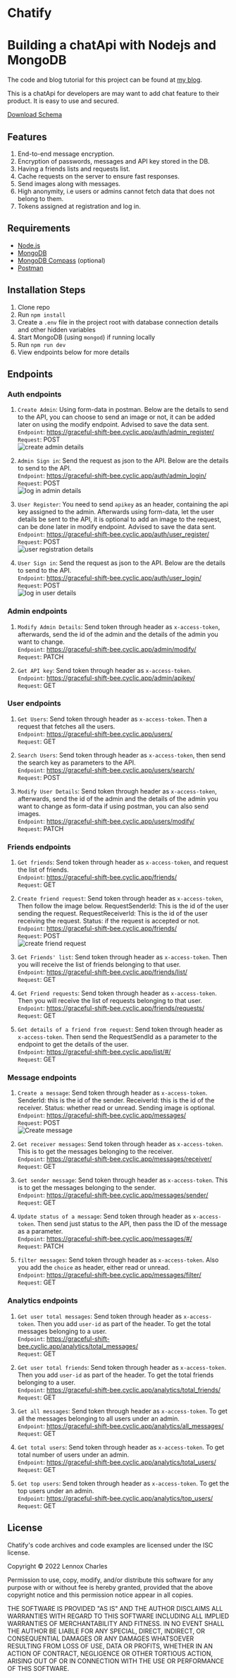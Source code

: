 # Chatify
# Building a chatApi with Nodejs and MongoDB

The code and blog tutorial for this project can be found at [my blog](https://lennyaiko.hashnode.dev/). 

This is a chatApi for developers are may want to add chat feature to their product. It is easy to use and secured.

[Download Schema](https://graceful-shift-bee.cyclic.app/ChatApi-Kanban.drawio.pdf)

## Features
1. End-to-end message encryption.
2. Encryption of passwords, messages and API key stored in the DB.
3. Having a friends lists and requests list.
4. Cache requests on the server to ensure fast responses.
5. Send images along with messages.
6. High anonymity, i.e users or admins cannot fetch data that does not belong to them.
7. Tokens assigned at registration and log in.

## Requirements

* [Node.js](http://nodejs.org/)
* [MongoDB](https://www.mongodb.com/)
* [MongoDB Compass](https://www.mongodb.com/products/compass) (optional)
* [Postman](https://www.postman.com/)

## Installation Steps

1. Clone repo
2. Run `npm install`
3. Create a `.env` file in the project root with database connection details and other hidden variables
4. Start MongoDB (using `mongod`) if running locally
5. Run `npm run dev`
6. View endpoints below for more details

## Endpoints

### Auth endpoints

1. `Create Admin`: Using form-data in postman. Below are the details to send to the API, you can choose to send an image or not, it can be added later on using the modify endpoint. Advised to save the data sent. <br />
`Endpoint`: https://graceful-shift-bee.cyclic.app/auth/admin_register/ <br />
`Request`: POST <br />
![create admin details](https://github.com/lennyAiko/ChatApi/blob/main/static/create-admin.png)

2. `Admin Sign in`: Send the request as json to the API. Below are the details to send to the API. <br />
`Endpoint`: https://graceful-shift-bee.cyclic.app/auth/admin_login/ <br />
`Request`: POST <br />
![log in admin details](https://github.com/lennyAiko/ChatApi/blob/main/static/login-admin.png)

3. `User Register`: You need to send `apikey` as an header, containing the api key assigned to the admin. Afterwards using form-data, let the user details be sent to the API, it is optional to add an image to the request, can be done later in modify endpoint. Advised to save the data sent. <br />
`Endpoint`: https://graceful-shift-bee.cyclic.app/auth/user_register/ <br />
`Request`: POST <br />
![user registration details](https://github.com/lennyAiko/ChatApi/blob/main/static/user-register.png) 

4. `User Sign in`: Send the request as json to the API. Below are the details to send to the API. <br />
`Endpoint`: https://graceful-shift-bee.cyclic.app/auth/user_login/ <br />
`Request`: POST <br />
![log in user details](https://github.com/lennyAiko/ChatApi/blob/main/static/login-admin.png)

### Admin endpoints

1. `Modify Admin Details`: Send token through header as `x-access-token`, afterwards, send the id of the admin and the details of the admin you want to change. <br />
`Endpoint`: https://graceful-shift-bee.cyclic.app/admin/modify/ <br />
`Request`: PATCH <br />

2. `Get API key`: Send token through header as `x-access-token`. <br />
`Endpoint`: https://graceful-shift-bee.cyclic.app/admin/apikey/ <br />
`Request`: GET <br />

### User endpoints

1. `Get Users`: Send token through header as `x-access-token`. Then a request that fetches all the users. <br />
`Endpoint`: https://graceful-shift-bee.cyclic.app/users/ <br />
`Request`: GET <br />

2. `Search Users`: Send token through header as `x-access-token`, then send the search key as parameters to the API. <br />
`Endpoint`: https://graceful-shift-bee.cyclic.app/users/search/ <br />
`Request`: POST <br />

3. `Modify User Details`: Send token through header as `x-access-token`, afterwards, send the id of the admin and the details of the admin you want to change as form-data if using postman, you can also send images. <br />
`Endpoint`: https://graceful-shift-bee.cyclic.app/users/modify/ <br />
`Request`: PATCH <br />

### Friends endpoints

1. `Get friends`: Send token through header as `x-access-token`, and request the list of friends. <br />
`Endpoint`: https://graceful-shift-bee.cyclic.app/friends/ <br />
`Request`: GET <br />

2. `Create friend request`: Send token through header as `x-access-token`, Then follow the image below. RequestSenderId: This is the id of the user sending the request. RequestReceiverId: This is the id of the user receiving the request. Status: if the request is accepted or not. <br />
`Endpoint`: https://graceful-shift-bee.cyclic.app/friends/ <br />
`Request`: POST <br />
![create friend request](https://github.com/lennyAiko/ChatApi/blob/main/static/create-friend.png)

3. `Get Friends' list`: Send token through header as `x-access-token`. Then you will receive the list of friends belonging to that user. <br />
`Endpoint`: https://graceful-shift-bee.cyclic.app/friends/list/ <br />
`Request`: GET <br />

4. `Get Friend requests`: Send token through header as `x-access-token`. Then you will receive the list of requests belonging to that user. <br />
`Endpoint`: https://graceful-shift-bee.cyclic.app/friends/requests/ <br />
`Request`: GET <br />

5. `Get details of a friend from request`: Send token through header as `x-access-token`. Then send the RequestSendId as a parameter to the endpoint to get the details of the user. <br />
`Endpoint`: https://graceful-shift-bee.cyclic.app/list/#/ <br />
`Request`: GET <br />

### Message endpoints

1. `Create a message`: Send token through header as `x-access-token`. SenderId: this is the id of the sender. ReceiverId: this is the id of the receiver. Status: whether read or unread. Sending image is optional. <br />
`Endpoint`: https://graceful-shift-bee.cyclic.app/messages/ <br />
`Request`: POST <br />
![Create message](https://graceful-shift-bee.cyclic.app/create-message.png) 

2. `Get receiver messages`: Send token through header as `x-access-token`. This is to get the messages belonging to the receiver. <br />
`Endpoint`: https://graceful-shift-bee.cyclic.app/messages/receiver/ <br />
`Request`: GET <br />

3. `Get sender message`: Send token through header as `x-access-token`. This is to get the messages belonging to the sender. <br />
`Endpoint`: https://graceful-shift-bee.cyclic.app/messages/sender/ <br />
`Request`: GET <br />

4. `Update status of a message`: Send token through header as `x-access-token`. Then send just status to the API, then pass the ID of the message as a parameter. <br />
`Endpoint`: https://graceful-shift-bee.cyclic.app/messages/#/ <br />
`Request`: PATCH <br />

5. `filter messages`: Send token through header as `x-access-token`. Also you add the `choice` as header, either read or unread. <br />
`Endpoint`: https://graceful-shift-bee.cyclic.app/messages/filter/ <br />
`Request`: GET <br />

### Analytics endpoints

1. `Get user total messages`: Send token through header as `x-access-token`. Then you add `user-id` as part of the header. To get the total messages belonging to a user. <br />
`Endpoint`: https://graceful-shift-bee.cyclic.app/analytics/total_messages/ <br />
`Request`: GET <br />

2. `Get user total friends`: Send token through header as `x-access-token`. Then you add `user-id` as part of the header. To get the total friends belonging to a user. <br />
`Endpoint`: https://graceful-shift-bee.cyclic.app/analytics/total_friends/ <br />
`Request`: GET <br />

3. `Get all messages`: Send token through header as `x-access-token`. To get all the messages belonging to all users under an admin. <br />
`Endpoint`: https://graceful-shift-bee.cyclic.app/analytics/all_messages/ <br />
`Request`: GET <br />

4. `Get total users`: Send token through header as `x-access-token`. To get total number of users under an admin. <br />
`Endpoint`: https://graceful-shift-bee.cyclic.app/analytics/total_users/ <br />
`Request`: GET <br />

5. `Get top users`: Send token through header as `x-access-token`. To get the top users under an admin.<br />
`Endpoint`: https://graceful-shift-bee.cyclic.app/analytics/top_users/ <br />
`Request`: GET <br />

## License

Chatify's code archives and code examples are licensed under the ISC license.

Copyright © 2022 Lennox Charles

Permission to use, copy, modify, and/or distribute this software for any purpose with or without fee is hereby granted, provided that the above copyright notice and this permission notice appear in all copies.

THE SOFTWARE IS PROVIDED "AS IS" AND THE AUTHOR DISCLAIMS ALL WARRANTIES WITH REGARD TO THIS SOFTWARE INCLUDING ALL IMPLIED WARRANTIES OF MERCHANTABILITY AND FITNESS. IN NO EVENT SHALL THE AUTHOR BE LIABLE FOR ANY SPECIAL, DIRECT, INDIRECT, OR CONSEQUENTIAL DAMAGES OR ANY DAMAGES WHATSOEVER RESULTING FROM LOSS OF USE, DATA OR PROFITS, WHETHER IN AN ACTION OF CONTRACT, NEGLIGENCE OR OTHER TORTIOUS ACTION, ARISING OUT OF OR IN CONNECTION WITH THE USE OR PERFORMANCE OF THIS SOFTWARE.